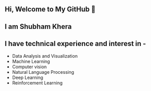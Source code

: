 ## Hi, Welcome to My GitHub 👋

## I am Shubham Khera

<!--
**shubhamkhera/shubhamkhera** is a ✨ _special_ ✨ repository because its `README.md` (this file) appears on your GitHub profile.

Here are some ideas to get you started:

- 🔭 I’m currently working on ...
- 🌱 I’m currently learning ...
- 👯 I’m looking to collaborate on ...
- 🤔 I’m looking for help with ...
- 💬 Ask me about ...
- 📫 How to reach me: ...
- 😄 Pronouns: ...
- ⚡ Fun fact: ...
-->
## I have technical experience and interest in -
- Data Analysis and Visualization
- Machine Learning
- Computer vision
- Natural Language Processing
- Deep Learning
- Reinforcement Learning
